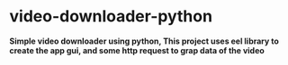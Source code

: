 # video-downloader-python
**Simple video downloader using python, This project uses eel library to create the app gui, and some http request to grap data of the video**

